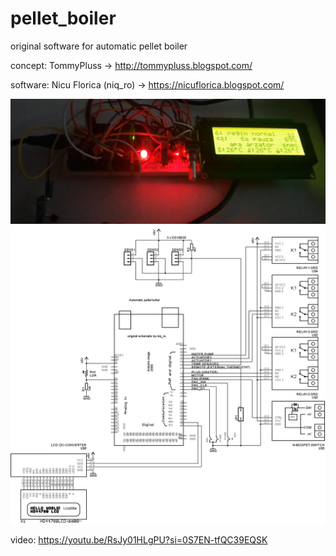 # pellet_boiler
original software for automatic pellet boiler

concept: TommyPluss -> http://tommypluss.blogspot.com/

software: Nicu Florica (niq_ro) -> https://nicuflorica.blogspot.com/

![designtest](https://github.com/tehniq3/pellet_boiler/blob/main/pellet_boiler_designtest.png)
![schematic](https://github.com/tehniq3/pellet_boiler/blob/main/pellet_boiler_schematic.jpeg)

video: https://youtu.be/RsJy01HLgPU?si=0S7EN-tfQC39EQSK

